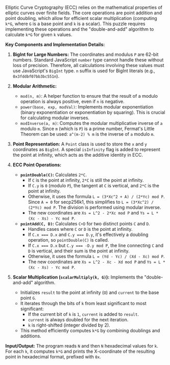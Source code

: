 Elliptic Curve Cryptography (ECC) relies on the mathematical properties of elliptic curves over finite fields. The core operations are point addition and point doubling, which allow for efficient scalar multiplication (computing `k*G`, where `G` is a base point and `k` is a scalar). This puzzle requires implementing these operations and the "double-and-add" algorithm to calculate `k*G` for given `k` values.

**Key Components and Implementation Details:**

1.  **BigInt for Large Numbers:** The coordinates and modulus `P` are 62-bit numbers. Standard JavaScript `number` type cannot handle these without loss of precision. Therefore, all calculations involving these values must use JavaScript's `BigInt` type. `n` suffix is used for BigInt literals (e.g., `0x3fddbf07bb3bc551n`).

2.  **Modular Arithmetic:**
    *   `mod(n, m)`: A helper function to ensure that the result of a modulo operation is always positive, even if `n` is negative.
    *   `power(base, exp, modVal)`: Implements modular exponentiation (binary exponentiation or exponentiation by squaring). This is crucial for calculating modular inverses.
    *   `modInverse(a, m)`: Computes the modular multiplicative inverse of `a` modulo `m`. Since `m` (which is `P`) is a prime number, Fermat's Little Theorem can be used: `a^(m-2) % m` is the inverse of `a` modulo `m`.

3.  **Point Representation:** A `Point` class is used to store the `x` and `y` coordinates as `BigInt`. A special `isInfinity` flag is added to represent the point at infinity, which acts as the additive identity in ECC.

4.  **ECC Point Operations:**
    *   **`pointDouble(C)`:** Calculates `2*C`.
        *   If `C` is the point at infinity, `2*C` is still the point at infinity.
        *   If `C.y` is `0` (modulo `P`), the tangent at `C` is vertical, and `2*C` is the point at infinity.
        *   Otherwise, it uses the formula `L = (3*Xc^2 + A) / (2*Yc) mod P`. Since `A = 0` for secp256k1, this simplifies to `L = (3*Xc^2) / (2*Yc) mod P`. The division is performed using modular inverse.
        *   The new coordinates are `Xs = L^2 - 2*Xc mod P` and `Ys = L * (Xc - Xs) - Yc mod P`.
    *   **`pointAdd(C, D)`:** Calculates `C+D` for two distinct points `C` and `D`.
        *   Handles cases where `C` or `D` is the point at infinity.
        *   If `C.x === D.x` and `C.y === D.y`, it's effectively a doubling operation, so `pointDouble(C)` is called.
        *   If `C.x === D.x` but `C.y === -D.y mod P`, the line connecting `C` and `D` is vertical, and their sum is the point at infinity.
        *   Otherwise, it uses the formula `L = (Yd - Yc) / (Xd - Xc) mod P`.
        *   The new coordinates are `Xs = L^2 - Xc - Xd mod P` and `Ys = L * (Xc - Xs) - Yc mod P`.

5.  **Scalar Multiplication (`scalarMultiply(k, G)`):** Implements the "double-and-add" algorithm.
    *   Initializes `result` to the point at infinity (`O`) and `current` to the base point `G`.
    *   It iterates through the bits of `k` from least significant to most significant:
        *   If the current bit of `k` is `1`, `current` is added to `result`.
        *   `current` is always doubled for the next iteration.
        *   `k` is right-shifted (integer divided by 2).
    *   This method efficiently computes `k*G` by combining doublings and additions.

**Input/Output:**
The program reads `N` and then `N` hexadecimal values for `k`. For each `k`, it computes `k*G` and prints the X-coordinate of the resulting point in hexadecimal format, prefixed with `0x`.